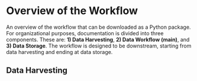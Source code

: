 # Overview of the Workflow
An overview of the workflow that can be downloaded as a Python package. For organizational purposes, documentation is divided into three components. These are: **1) Data Harvesting**, **2) Data Workflow (main)**, and **3) Data Storage**. The workflow is designed to be downstream, starting from data harvesting and ending at data storage.

## Data Harvesting 
